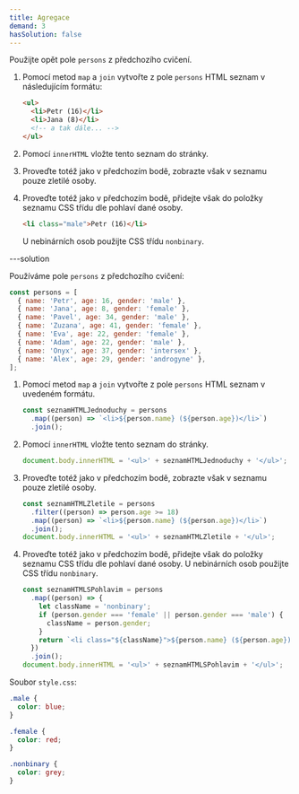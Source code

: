 ```yaml
---
title: Agregace
demand: 3
hasSolution: false
---
```


Použijte opět pole `persons` z předchozího cvičení.

1. Pomocí metod `map` a `join` vytvořte z pole `persons` HTML seznam v následujícím formátu:

   ```html
   <ul>
     <li>Petr (16)</li>
     <li>Jana (8)</li>
     <!-- a tak dále... -->
   </ul>
   ```

1. Pomocí `innerHTML` vložte tento seznam do stránky.
1. Proveďte totéž jako v předchozím bodě, zobrazte však v seznamu pouze zletilé osoby.
1. Proveďte totéž jako v předchozím bodě, přidejte však do položky seznamu CSS třídu dle pohlaví dané osoby.

   ```html
   <li class="male">Petr (16)</li>
   ```

   U nebinárních osob použijte CSS třídu `nonbinary`.

---solution

Používáme pole `persons` z předchozího cvičení:

```js
const persons = [
  { name: 'Petr', age: 16, gender: 'male' },
  { name: 'Jana', age: 8, gender: 'female' },
  { name: 'Pavel', age: 34, gender: 'male' },
  { name: 'Zuzana', age: 41, gender: 'female' },
  { name: 'Eva', age: 22, gender: 'female' },
  { name: 'Adam', age: 22, gender: 'male' },
  { name: 'Onyx', age: 37, gender: 'intersex' },
  { name: 'Alex', age: 29, gender: 'androgyne' },
];
```

1. Pomocí metod `map` a `join` vytvořte z pole `persons` HTML seznam v uvedeném formátu.

   ```js
   const seznamHTMLJednoduchy = persons
     .map((person) => `<li>${person.name} (${person.age})</li>`)
     .join();
   ```

1. Pomocí `innerHTML` vložte tento seznam do stránky.

   ```js
   document.body.innerHTML = '<ul>' + seznamHTMLJednoduchy + '</ul>';
   ```

1. Proveďte totéž jako v předchozím bodě, zobrazte však v seznamu pouze zletilé osoby.

   ```js
   const seznamHTMLZletile = persons
     .filter((person) => person.age >= 18)
     .map((person) => `<li>${person.name} (${person.age})</li>`)
     .join();
   document.body.innerHTML = '<ul>' + seznamHTMLZletile + '</ul>';
   ```

1. Proveďte totéž jako v předchozím bodě, přidejte však do položky seznamu CSS třídu dle pohlaví dané osoby. U nebinárních osob použijte CSS třídu `nonbinary`.

   ```js
   const seznamHTMLSPohlavim = persons
     .map((person) => {
       let className = 'nonbinary';
       if (person.gender === 'female' || person.gender === 'male') {
         className = person.gender;
       }
       return `<li class="${className}">${person.name} (${person.age})</li>`;
     })
     .join();
   document.body.innerHTML = '<ul>' + seznamHTMLSPohlavim + '</ul>';
   ```

Soubor `style.css`:

```css
.male {
  color: blue;
}

.female {
  color: red;
}

.nonbinary {
  color: grey;
}
```
